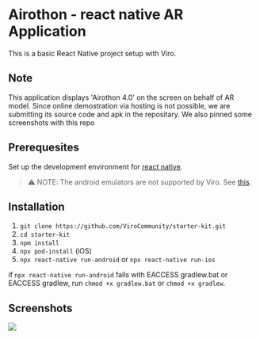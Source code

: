 

# Airothon - react native AR Application

This is a basic React Native project setup with Viro.

## Note
This application displays 'Airothon 4.0' on the screen on behalf of AR model. Since online demostration via hosting is not possible, we are submitting its source code and apk in the repositary. We also pinned some screenshots with this repo  

## Prerequesites 

Set up the development environment for [react native](https://reactnative.dev/docs/environment-setup). 

> ⚠️ NOTE: The android emulators are not supported by Viro. See [this](https://viro-community.readme.io/docs/frequently-asked-questions#does-this-work-with-ios-simulators-or-android-emulators).

## Installation

1. `git clone https://github.com/ViroCommunity/starter-kit.git`
2. `cd starter-kit`
3. `npm install`
4. `npx pod-install` (iOS)
5. `npx react-native run-android` or `npx react-native run-ios`

if `npx react-native run-android` fails with EACCESS gradlew.bat or EACCESS gradlew, run `chmod +x gradlew.bat` or `chmod +x gradlew`.

## Screenshots

<img src="[https://cdn-images-1.medium.com/max/1600/1*IwW479jvJFOwbZ7OgDJT3A.gif](https://github.com/Aerothon4-0/airothon_react_native_AR/blob/main/img1.jpeg)" />

